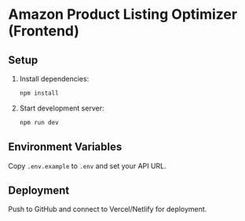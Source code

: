 # Amazon Product Listing Optimizer (Frontend)

## Setup

1. Install dependencies:
   ```sh
   npm install
   ```
2. Start development server:
   ```sh
   npm run dev
   ```

## Environment Variables
Copy `.env.example` to `.env` and set your API URL.

## Deployment
Push to GitHub and connect to Vercel/Netlify for deployment.
